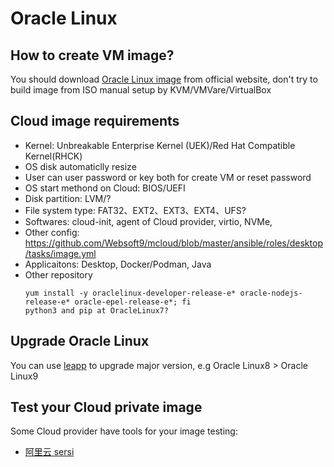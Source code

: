 # Oracle Linux

## How to create VM image?

You should download [Oracle Linux image](https://yum.oracle.com/oracle-linux-templates.html) from official website, don't try to build image from ISO manual setup by KVM/VMVare/VirtualBox

## Cloud image requirements

- Kernel: Unbreakable Enterprise Kernel (UEK)/Red Hat Compatible Kernel(RHCK)
- OS disk automaticlly resize
- User can user password or key both for create VM or reset password
- OS start methond on Cloud: BIOS/UEFI
- Disk partition: LVM/?
- File system type: FAT32、EXT2、EXT3、EXT4、UFS?
- Softwares: cloud-init, agent of Cloud provider, virtio, NVMe, 
- Other config: https://github.com/Websoft9/mcloud/blob/master/ansible/roles/desktop/tasks/image.yml
- Applicaitons: Desktop, Docker/Podman, Java
- Other repository
  ```
  yum install -y oraclelinux-developer-release-e* oracle-nodejs-release-e* oracle-epel-release-e*; fi
  python3 and pip at OracleLinux7?
  ```

## Upgrade Oracle Linux

You can use [leapp](https://docs.oracle.com/en/learn/ol-linux-leapp) to upgrade major version, e.g Oracle Linux8 > Oracle Linux9

## Test your Cloud private image

Some Cloud provider have tools for your image testing:  

- [阿里云 sersi](https://help.aliyun.com/zh/ecs/user-guide/check-whether-an-image-meets-the-import-requirements)
